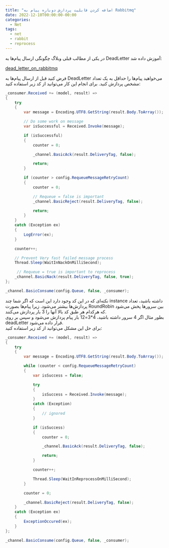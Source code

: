 ```yaml
---
title: "اضافه کردن قابلیت پردازش دوباره پیام به Rabbitmq"
date: 2022-12-10T00:00:00-00:00
categories:
  - Net
tags:
  - net
  - rabbit
  - reprocess
---
```


در یکی از مطالب قبلی وبلاگ چگونگی ارسال پیام‌ها به DeadLetter آموزش داده شد:  

[dead_letter_on_rabbitmq](https://blog.mhkarami97.ir/net/dead_letter_on_rabbitmq/)

فرض کنید قبل از ارسال پیام‌ها به DeadLetter می‌خواهید پیام‌ها را حداقل به یک تعداد مشخص پردازش کنید. برای انجام این کار می‌توانید از کد زیر استفاده کنید:  

```csharp
_consumer.Received += (model, result) =>
{
    try
    {
        var message = Encoding.UTF8.GetString(result.Body.ToArray());

        // Do some work on message
        var isSuccessful = Received.Invoke(message);

        if (isSuccessful)
        {
            counter = 0;

            _channel.BasicAck(result.DeliveryTag, false);

            return;
        }

        if (counter > config.RequeueMessageRetryCount)
        {
            counter = 0;

            // Requeue = false is important
            _channel.BasicReject(result.DeliveryTag, false);

            return;
        }
    }
    catch (Exception ex)
    {
        LogError(ex);
    }

    counter++;

    // Prevent Very fast failed message process
    Thread.Sleep(WaitInNackOnMilliSecond);

     // Requeue = true is important to reprocess
    _channel.BasicNack(result.DeliveryTag, false, true);
};

_channel.BasicConsume(config.Queue, false, _consumer);
```

نکته‌ای که در این کد وجود دارد این است که اگر شما چند instance داشته باشید، تعداد پردازش‌ها بیشتر می‌شود. زیرا پیام‌ها بصورت RoundRobin بین سرورها پخش می‌شود که هرکدام هر طبق کد بالا آنها را 3 بار پردازش می‌کنند.  
بطور مثال اگر 4 سرور داشته باشید، 4*3=12 بار پیام پردازش می‌شود و سپس بر روی deadLetter قرار داده می‌شود.  
برای حل این مشکل می‌توانید از کد زیر استفاده کنید:  

```csharp
_consumer.Received += (model, result) =>
{
    try
    {
        var message = Encoding.UTF8.GetString(result.Body.ToArray());

        while (counter < config.RequeueMessageRetryCount)
        {
            var isSuccess = false;

            try
            {
                isSuccess = Received.Invoke(message);
            }
            catch (Exception)
            {
                // ignored
            }

            if (isSuccess)
            {
                counter = 0;

                _channel.BasicAck(result.DeliveryTag, false);

                return;
            }

            counter++;

            Thread.Sleep(WaitInReprocessOnMilliSecond);
        }

        counter = 0;

        _channel.BasicReject(result.DeliveryTag, false);
    }
    catch (Exception ex)
    {
        ExceptionOccured(ex);
    }
};

_channel.BasicConsume(config.Queue, false, _consumer);
```